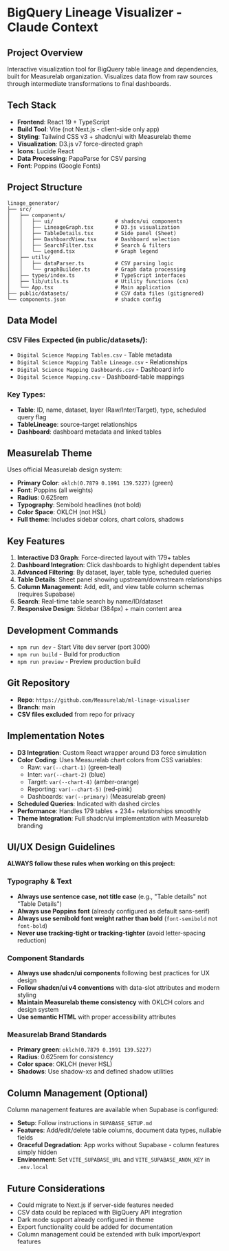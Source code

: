 # BigQuery Lineage Visualizer - Claude Context

## Project Overview
Interactive visualization tool for BigQuery table lineage and dependencies, built for Measurelab organization. Visualizes data flow from raw sources through intermediate transformations to final dashboards.

## Tech Stack
- **Frontend**: React 19 + TypeScript
- **Build Tool**: Vite (not Next.js - client-side only app)
- **Styling**: Tailwind CSS v3 + shadcn/ui with Measurelab theme
- **Visualization**: D3.js v7 force-directed graph
- **Icons**: Lucide React
- **Data Processing**: PapaParse for CSV parsing
- **Font**: Poppins (Google Fonts)

## Project Structure
```
linage_generator/
├── src/
│   ├── components/
│   │   ├── ui/                    # shadcn/ui components
│   │   ├── LineageGraph.tsx       # D3.js visualization
│   │   ├── TableDetails.tsx       # Side panel (Sheet)
│   │   ├── DashboardView.tsx      # Dashboard selection
│   │   ├── SearchFilter.tsx       # Search & filters
│   │   └── Legend.tsx             # Graph legend
│   ├── utils/
│   │   ├── dataParser.ts          # CSV parsing logic
│   │   └── graphBuilder.ts        # Graph data processing
│   ├── types/index.ts             # TypeScript interfaces
│   ├── lib/utils.ts               # Utility functions (cn)
│   └── App.tsx                    # Main application
├── public/datasets/               # CSV data files (gitignored)
└── components.json                # shadcn config
```

## Data Model
### CSV Files Expected (in public/datasets/):
- `Digital Science Mapping Tables.csv` - Table metadata
- `Digital Science Mapping Table Lineage.csv` - Relationships
- `Digital Science Mapping Dashboards.csv` - Dashboard info
- `Digital Science Mapping.csv` - Dashboard-table mappings

### Key Types:
- **Table**: ID, name, dataset, layer (Raw/Inter/Target), type, scheduled query flag
- **TableLineage**: source-target relationships
- **Dashboard**: dashboard metadata and linked tables

## Measurelab Theme
Uses official Measurelab design system:
- **Primary Color**: `oklch(0.7879 0.1991 139.5227)` (green)
- **Font**: Poppins (all weights)
- **Radius**: 0.625rem
- **Typography**: Semibold headlines (not bold)
- **Color Space**: OKLCH (not HSL)
- **Full theme**: Includes sidebar colors, chart colors, shadows

## Key Features
1. **Interactive D3 Graph**: Force-directed layout with 179+ tables
2. **Dashboard Integration**: Click dashboards to highlight dependent tables
3. **Advanced Filtering**: By dataset, layer, table type, scheduled queries
4. **Table Details**: Sheet panel showing upstream/downstream relationships
5. **Column Management**: Add, edit, and view table column schemas (requires Supabase)
6. **Search**: Real-time table search by name/ID/dataset
7. **Responsive Design**: Sidebar (384px) + main content area

## Development Commands
- `npm run dev` - Start Vite dev server (port 3000)
- `npm run build` - Build for production
- `npm run preview` - Preview production build

## Git Repository
- **Repo**: `https://github.com/Measurelab/ml-linage-visualiser`
- **Branch**: main
- **CSV files excluded** from repo for privacy

## Implementation Notes
- **D3 Integration**: Custom React wrapper around D3 force simulation
- **Color Coding**: Uses Measurelab chart colors from CSS variables:
  - Raw: `var(--chart-1)` (green-teal)
  - Inter: `var(--chart-2)` (blue)  
  - Target: `var(--chart-4)` (amber-orange)
  - Reporting: `var(--chart-5)` (red-pink)
  - Dashboards: `var(--primary)` (Measurelab green)
- **Scheduled Queries**: Indicated with dashed circles
- **Performance**: Handles 179 tables + 234+ relationships smoothly
- **Theme Integration**: Full shadcn/ui implementation with Measurelab branding

## UI/UX Design Guidelines
**ALWAYS follow these rules when working on this project:**

### Typography & Text
- **Always use sentence case, not title case** (e.g., "Table details" not "Table Details")
- **Always use Poppins font** (already configured as default sans-serif)
- **Always use semibold font weight rather than bold** (`font-semibold` not `font-bold`)
- **Never use tracking-tight or tracking-tighter** (avoid letter-spacing reduction)

### Component Standards
- **Always use shadcn/ui components** following best practices for UX design
- **Follow shadcn/ui v4 conventions** with data-slot attributes and modern styling
- **Maintain Measurelab theme consistency** with OKLCH colors and design system
- **Use semantic HTML** with proper accessibility attributes

### Measurelab Brand Standards
- **Primary green**: `oklch(0.7879 0.1991 139.5227)`
- **Radius**: 0.625rem for consistency
- **Color space**: OKLCH (never HSL)
- **Shadows**: Use shadow-xs and defined shadow utilities

## Column Management (Optional)
Column management features are available when Supabase is configured:
- **Setup**: Follow instructions in `SUPABASE_SETUP.md`
- **Features**: Add/edit/delete table columns, document data types, nullable fields
- **Graceful Degradation**: App works without Supabase - column features simply hidden
- **Environment**: Set `VITE_SUPABASE_URL` and `VITE_SUPABASE_ANON_KEY` in `.env.local`

## Future Considerations
- Could migrate to Next.js if server-side features needed
- CSV data could be replaced with BigQuery API integration
- Dark mode support already configured in theme
- Export functionality could be added for documentation
- Column management could be extended with bulk import/export features